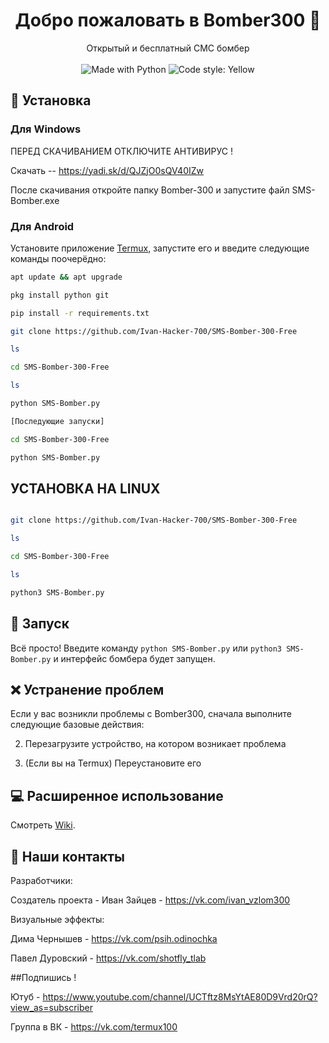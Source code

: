 <h1 align="center">Добро пожаловать в Bomber300 👋</h1>
<p align="center">
    Открытый и бесплатный СМС бомбер
    <br /><br />
    <img alt="Made with Python" src="https://img.shields.io/badge/Made%20with-Python-%23FFD242?logo=python&logoColor=white">
    <img alt="Code style: Yellow" src="https://img.shields.io/badge/code%20style-black-000000.svg">
</p>

## 🚀 Установка

 <h3>Для Windows</h3>

   ПЕРЕД СКАЧИВАНИЕМ ОТКЛЮЧИТЕ АНТИВИРУС !

   Скачать -- https://yadi.sk/d/QJZjO0sQV40IZw 

   После скачивания откройте папку Bomber-300 и запустите файл SMS-Bomber.exe

 <h3>Для Android</h3>

Установите приложение [Termux](https://play.google.com/store/apps/details?id=com.termux), запустите его и введите следующие команды поочерёдно:
   ```sh
apt update && apt upgrade

 pkg install python git
 
 pip install -r requirements.txt

 git clone https://github.com/Ivan-Hacker-700/SMS-Bomber-300-Free

 ls

 cd SMS-Bomber-300-Free

 ls

 python SMS-Bomber.py

[Последующие запуски]

 cd SMS-Bomber-300-Free

 python SMS-Bomber.py


 ```  

    
## УСТАНОВКА НА LINUX
 ```sh

 git clone https://github.com/Ivan-Hacker-700/SMS-Bomber-300-Free

 ls

 cd SMS-Bomber-300-Free

 ls

 python3 SMS-Bomber.py
 ```


## 🚩 Запуск

Всё просто! Введите команду `python SMS-Bomber.py` или `python3 SMS-Bomber.py` и интерфейс бомбера будет запущен. 

## ❌ Устранение проблем
Если у вас возникли проблемы с Bomber300, сначала выполните следующие базовые действия:

2. Перезагрузите устройство, на котором возникает проблема

3. (Если вы на Termux) Переустановите его 

## 💻 Расширенное использование

Смотреть [Wiki](https://github.com/Ivan-Hacker-700/SMS-Bomber-300-Free/wiki).

## 📝 Наши контакты 
   Разработчики:
   
Создатель проекта - Иван Зайцев - https://vk.com/ivan_vzlom300    
      
Визуальные эффекты:
      
Дима Чернышев - https://vk.com/psih.odinochka

Павел Дуровский - https://vk.com/shotfly_tlab

##Подпишись !

Ютуб - https://www.youtube.com/channel/UCTftz8MsYtAE80D9Vrd20rQ?view_as=subscriber

Группа в ВК - https://vk.com/termux100



